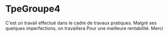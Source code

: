 # TpeGroupe4
C'est un travail effectué dans le cadre de travaux pratiques.
Malgré ses quelques imperfections, on travaillera
Pour une meilleure rentabilité.
Merci
